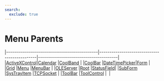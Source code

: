 ```yaml
---
search:
  exclude: true
---
```


<h1 class="heading"><span class="name">Menu Parents</span></h1>

|----------------------------------------------|----------------------------------------------|----------------------------------------|
|[ActiveXControl](../objects/activexcontrol.md)|[Calendar](../objects/calendar.md)            |[CoolBand](../objects/coolband.md)      |
|[CoolBar](../objects/coolbar.md)              |[DateTimePicker](../objects/datetimepicker.md)|[Form](../objects/form.md)              |
|[Grid](../objects/grid.md)                    |[Menu](../objects/menu.md)                    |[MenuBar](../objects/menubar.md)        |
|[OLEServer](../objects/oleserver.md)          |[Root](../objects/root.md)                    |[StatusField](../objects/statusfield.md)|
|[SubForm](../objects/subform.md)              |[SysTrayItem](../objects/systrayitem.md)      |[TCPSocket](../objects/tcpsocket.md)    |
|[ToolBar](../objects/toolbar.md)              |[ToolControl](../objects/toolcontrol.md)      |&nbsp;                                  |
